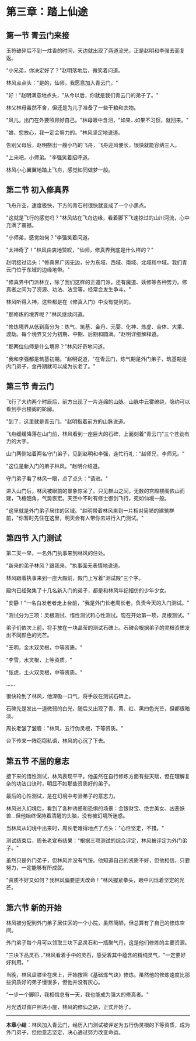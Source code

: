# 第三章：踏上仙途

## 第一节 青云门来接

玉符破碎后不到一炷香的时间，天边就出现了两道流光，正是赵明和李强去而复返。

"小兄弟，你决定好了？"赵明落地后，微笑着问道。

林风点点头："是的，仙师，我愿意加入青云门。"

"好！"赵明满意地点头，"从今以后，你就是我们青云门的弟子了。"

林父林母虽然不舍，但还是为儿子准备了一些干粮和衣物。

"风儿，出门在外要照顾好自己。"林母眼中含泪，"如果...如果不习惯，就回来。"

"娘，您放心，我一定会努力的。"林风坚定地说道。

告别父母后，赵明祭出一艘小巧的飞舟，飞舟迎风便长，很快就能容纳三人。

"上来吧，小师弟。"李强笑着招呼道。

林风小心翼翼地踏上飞舟，感觉如同做梦一般。

## 第二节 初入修真界

飞舟升空，速度极快，下方的青石村很快就变成了一个小黑点。

"这就是飞行的感觉吗？"林风站在飞舟边缘，看着脚下飞速掠过的山川河流，心中充满了震撼。

"小师弟，感觉如何？"李强笑着问道。

"太神奇了！"林风由衷地赞叹，"仙师，修真界到底是什么样的？"

赵明接过话头："修真界广阔无边，分为东域、西域、南域、北域和中域。我们青云门位于东域的边缘地带。"

"修真界中门派林立，除了我们这样的正道门派，还有魔道、妖修等各种势力。修真者之间为了资源、功法、法宝等，经常会发生争斗。"

林风听得入神，这些都是在《修真入门》中没有提到的。

"那修炼的境界呢？"林风继续问道。

"修炼境界从低到高分为：炼气、筑基、金丹、元婴、化神、炼虚、合体、大乘、渡劫。每个境界又分为初期、中期、后期和圆满。"赵明详细解释道。

"那两位仙师是什么境界？"林风好奇地问道。

"我和李强都是筑基初期。"赵明说道，"在青云门，炼气期是外门弟子，筑基期是内门弟子，金丹期就可以成为长老了。"

## 第三节 青云门

飞行了大约两个时辰后，前方出现了一片连绵的山脉。山脉中云雾缭绕，隐约可以看到亭台楼阁的轮廓。

"到了，这里就是青云门。"赵明指着前方的山脉说道。

飞舟缓缓降落在山门前，林风看到一座巨大的石碑，上面刻着"青云门"三个苍劲有力的大字。

山门两侧站着两名守门弟子，见到赵明和李强，连忙行礼："赵师兄，李师兄。"

"这位是新入门的弟子林风。"赵明介绍道。

守门弟子看了林风一眼，点了点头："请进。"

进入山门后，林风被眼前的景象惊呆了。只见群山之间，无数的宫殿楼阁依山而建，飞檐翘角，气势恢宏。天空中不时有修士御剑飞行，宛如仙境一般。

"这里就是外门弟子居住的区域。"赵明带着林风来到一片相对简陋的建筑群前，"你暂时先住在这里，明天会有人带你去进行入门测试。"

## 第四节 入门测试

第二天一早，一名外门执事来到林风的住处。

"新来的弟子林风？跟我来。"执事面无表情地说道。

林风跟着执事来到一座大殿前，殿门上写着"测试殿"三个字。

殿内已经聚集了十几名新入门的弟子，都是和林风年纪相仿的少年少女。

"安静！"一名白发老者走上台前，"我是外门长老周长老，负责今天的入门测试。"

"测试分为三项：灵根测试、悟性测试和心性测试。现在开始第一项，灵根测试。"

弟子们依次上前，将手放在一块晶莹的测试石碑上。石碑会根据弟子的灵根资质发出不同颜色的光芒。

"王明，金木双灵根，中等资质。"

"李雪，水灵根，上等资质。"

"张虎，土火双灵根，中等资质。"

......

很快轮到了林风，他深吸一口气，将手放在测试石碑上。

石碑先是发出一道微弱的白光，随后又出现了青、黄、红、黑四色光芒，但都很暗淡。

周长老皱了皱眉："林风，五行伪灵根，下等资质。"

台下传来一阵窃窃私语，林风的心沉了下去。

## 第五节 不屈的意志

接下来的悟性测试，林风表现平平。他虽然在自行修炼方面有些天赋，但在理解复杂的功法口诀时，明显不如那些资质好的弟子。

最后的心性测试，是在幻境中考验弟子的意志力。

林风进入幻境后，看到了各种诱惑和恐惧的场景：金银财宝、绝世美女、凶恶妖兽...但他始终保持着清醒的头脑，没有被幻境所迷惑。

当林风从幻境中出来时，周长老难得地点了点头："心性坚定，不错。"

测试结束后，周长老宣布结果："根据三项测试的综合评定，林风被评定为外门弟子。"

虽然只是外门弟子，但林风并没有气馁。他知道自己的资质不好，但他相信，只要努力，一定能够有所成就。

"资质不好又如何？我林风偏要逆天改命！"林风握紧拳头，眼中闪烁着坚定的光芒。

## 第六节 新的开始

林风被分配到外门弟子居住区的一个小院，虽然简陋，但总算有了自己的修炼空间。

外门弟子每个月可以领取三块下品灵石和一瓶聚气丹，这是他们修炼的主要资源。

"三块下品灵石..."林风看着手中的灵石，感受着其中蕴含的精纯灵气，"一定要好好利用。"

当晚，林风盘膝坐在床上，开始按照《基础炼气诀》修炼。虽然他的修炼速度比那些资质好的弟子慢很多，但他并没有灰心。

"一步一个脚印，我相信总有一天，我也能成为强大的修真者。"

月光透过窗户照进小屋，林风的修仙之路，正式开始了。

---

**本章小结**：林风加入青云门，经历入门测试被评定为五行伪灵根的下等资质，成为外门弟子，但他意志坚定，决心通过努力改变命运。
